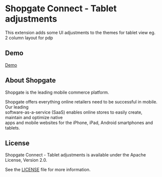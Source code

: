 # Shopgate Connect - Tablet adjustments

This extension adds some UI adjustments to the themes for tablet view eg. 2 column layout for pdp

## Demo
[Demo](./demo/index.md)

## About Shopgate	

Shopgate is the leading mobile commerce platform.	

Shopgate offers everything online retailers need to be successful in mobile. Our leading	
software-as-a-service (SaaS) enables online stores to easily create, maintain and optimize native	
apps and mobile websites for the iPhone, iPad, Android smartphones and tablets.	

## License	

Shopgate Connect - Tablet adjustments is available under the Apache License, Version 2.0.	

See the [LICENSE](./LICENSE) file for more information.
